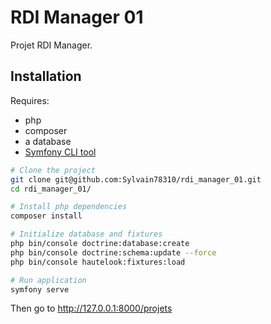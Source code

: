# RDI Manager 01

Projet RDI Manager.

## Installation

Requires:

- php
- composer
- a database
- [Symfony CLI tool](https://symfony.com/doc/current/cloud/getting-started)

``` bash
# Clone the project
git clone git@github.com:Sylvain78310/rdi_manager_01.git
cd rdi_manager_01/

# Install php dependencies
composer install

# Initialize database and fixtures
php bin/console doctrine:database:create
php bin/console doctrine:schema:update --force
php bin/console hautelook:fixtures:load

# Run application
symfony serve
```

Then go to <http://127.0.0.1:8000/projets>
